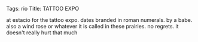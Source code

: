 Tags: rio
Title: TATTOO EXPO
  
at estacio for the tattoo expo. dates branded in roman numerals. by a babe. also a wind rose or whatever it is called in these prairies. no regrets. it doesn't really hurt that much